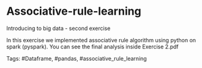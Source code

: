 # Associative-rule-learning
Introducing to big data - second exercise

In this exercise we implemented associative rule algorithm using python on spark (pyspark).
You can see the final analysis inside Exercise 2.pdf

Tags: #Dataframe, #pandas, #associative_rule_learning
